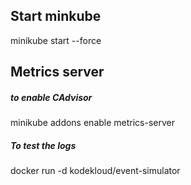 ## Start minkube
minikube start --force

## Metrics server
##### to enable CAdvisor
minikube addons enable metrics-server

##### To test the logs
docker run -d kodekloud/event-simulator


